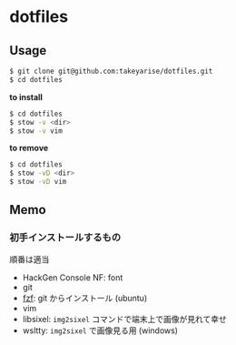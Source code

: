# dotfiles

## Usage

```bash
$ git clone git@github.com:takeyarise/dotfiles.git
$ cd dotfiles
```

**to install**
```bash
$ cd dotfiles
$ stow -v <dir>
$ stow -v vim
```

**to remove**
```bash
$ cd dotfiles
$ stow -vD <dir>
$ stow -vD vim
```

## Memo

### 初手インストールするもの
順番は適当
- HackGen Console NF: font
- git
- [fzf](https://github.com/junegunn/fzf): git からインストール (ubuntu)
- vim
- libsixel: `img2sixel` コマンドで端末上で画像が見れて幸せ
- wsltty: `img2sixel` で画像見る用 (windows)

